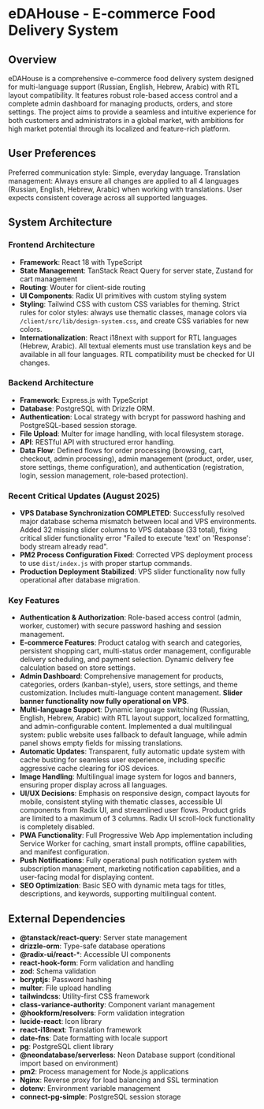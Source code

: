 # eDAHouse - E-commerce Food Delivery System

## Overview

eDAHouse is a comprehensive e-commerce food delivery system designed for multi-language support (Russian, English, Hebrew, Arabic) with RTL layout compatibility. It features robust role-based access control and a complete admin dashboard for managing products, orders, and store settings. The project aims to provide a seamless and intuitive experience for both customers and administrators in a global market, with ambitions for high market potential through its localized and feature-rich platform.

## User Preferences

Preferred communication style: Simple, everyday language.
Translation management: Always ensure all changes are applied to all 4 languages (Russian, English, Hebrew, Arabic) when working with translations. User expects consistent coverage across all supported languages.

## System Architecture

### Frontend Architecture
- **Framework**: React 18 with TypeScript
- **State Management**: TanStack React Query for server state, Zustand for cart management
- **Routing**: Wouter for client-side routing
- **UI Components**: Radix UI primitives with custom styling system
- **Styling**: Tailwind CSS with custom CSS variables for theming. Strict rules for color styles: always use thematic classes, manage colors via `/client/src/lib/design-system.css`, and create CSS variables for new colors.
- **Internationalization**: React i18next with support for RTL languages (Hebrew, Arabic). All textual elements must use translation keys and be available in all four languages. RTL compatibility must be checked for UI changes.

### Backend Architecture
- **Framework**: Express.js with TypeScript
- **Database**: PostgreSQL with Drizzle ORM.
- **Authentication**: Local strategy with bcrypt for password hashing and PostgreSQL-based session storage.
- **File Upload**: Multer for image handling, with local filesystem storage.
- **API**: RESTful API with structured error handling.
- **Data Flow**: Defined flows for order processing (browsing, cart, checkout, admin processing), admin management (product, order, user, store settings, theme configuration), and authentication (registration, login, session management, role-based protection).

### Recent Critical Updates (August 2025)
- **VPS Database Synchronization COMPLETED**: Successfully resolved major database schema mismatch between local and VPS environments. Added 32 missing slider columns to VPS database (33 total), fixing critical slider functionality error "Failed to execute 'text' on 'Response': body stream already read".
- **PM2 Process Configuration Fixed**: Corrected VPS deployment process to use `dist/index.js` with proper startup commands.
- **Production Deployment Stabilized**: VPS slider functionality now fully operational after database migration.

### Key Features
- **Authentication & Authorization**: Role-based access control (admin, worker, customer) with secure password hashing and session management.
- **E-commerce Features**: Product catalog with search and categories, persistent shopping cart, multi-status order management, configurable delivery scheduling, and payment selection. Dynamic delivery fee calculation based on store settings.
- **Admin Dashboard**: Comprehensive management for products, categories, orders (kanban-style), users, store settings, and theme customization. Includes multi-language content management. **Slider banner functionality now fully operational on VPS**.
- **Multi-language Support**: Dynamic language switching (Russian, English, Hebrew, Arabic) with RTL layout support, localized formatting, and admin-configurable content. Implemented a dual multilingual system: public website uses fallback to default language, while admin panel shows empty fields for missing translations.
- **Automatic Updates**: Transparent, fully automatic update system with cache busting for seamless user experience, including specific aggressive cache clearing for iOS devices.
- **Image Handling**: Multilingual image system for logos and banners, ensuring proper display across all languages.
- **UI/UX Decisions**: Emphasis on responsive design, compact layouts for mobile, consistent styling with thematic classes, accessible UI components from Radix UI, and streamlined user flows. Product grids are limited to a maximum of 3 columns. Radix UI scroll-lock functionality is completely disabled.
- **PWA Functionality**: Full Progressive Web App implementation including Service Worker for caching, smart install prompts, offline capabilities, and manifest configuration.
- **Push Notifications**: Fully operational push notification system with subscription management, marketing notification capabilities, and a user-facing modal for displaying content.
- **SEO Optimization**: Basic SEO with dynamic meta tags for titles, descriptions, and keywords, supporting multilingual content.

## External Dependencies

- **@tanstack/react-query**: Server state management
- **drizzle-orm**: Type-safe database operations
- **@radix-ui/react-***: Accessible UI components
- **react-hook-form**: Form validation and handling
- **zod**: Schema validation
- **bcryptjs**: Password hashing
- **multer**: File upload handling
- **tailwindcss**: Utility-first CSS framework
- **class-variance-authority**: Component variant management
- **@hookform/resolvers**: Form validation integration
- **lucide-react**: Icon library
- **react-i18next**: Translation framework
- **date-fns**: Date formatting with locale support
- **pg**: PostgreSQL client library
- **@neondatabase/serverless**: Neon Database support (conditional import based on environment)
- **pm2**: Process management for Node.js applications
- **Nginx**: Reverse proxy for load balancing and SSL termination
- **dotenv**: Environment variable management
- **connect-pg-simple**: PostgreSQL session storage